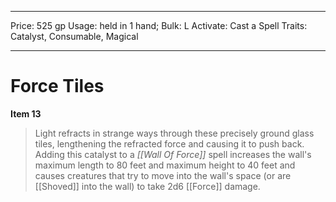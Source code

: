
---
Price: 525 gp
Usage: held in 1 hand;
Bulk: L
Activate: Cast a Spell
Traits: Catalyst, Consumable, Magical

---

# Force Tiles

**Item 13**

> Light refracts in strange ways through these precisely ground glass tiles, lengthening the refracted force and causing it to push back. Adding this catalyst to a *[[Wall Of Force]]* spell increases the wall's maximum length to 80 feet and maximum height to 40 feet and causes creatures that try to move into the wall's space (or are [[Shoved]] into the wall) to take 2d6 [[Force]] damage.
